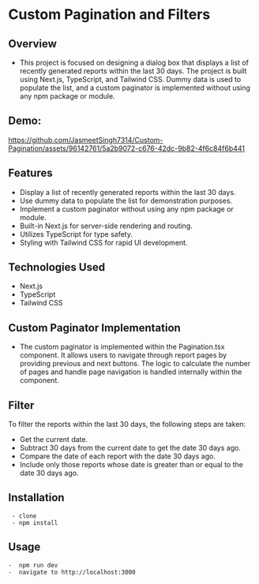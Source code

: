 # Custom Pagination and Filters
## Overview
- This project is focused on designing a dialog box that displays a list of recently generated reports within the last 30 days. The project is built using Next.js, TypeScript, and Tailwind CSS. Dummy data is used to populate the list, and a custom paginator is implemented 
  without using any npm package or module.

## Demo:
  https://github.com/JasmeetSingh7314/Custom-Pagination/assets/96142761/5a2b9072-c676-42dc-9b82-4f6c84f6b441
## Features
 - Display a list of recently generated reports within the last 30 days.
 - Use dummy data to populate the list for demonstration purposes.
 - Implement a custom paginator without using any npm package or module.
 - Built-in Next.js for server-side rendering and routing.
 - Utilizes TypeScript for type safety.
 - Styling with Tailwind CSS for rapid UI development.
## Technologies Used
- Next.js
- TypeScript
- Tailwind CSS
## Custom Paginator Implementation
- The custom paginator is implemented within the Pagination.tsx component. It allows users to navigate through report pages by providing previous and next buttons. The logic to calculate the number of pages and handle page navigation is handled internally within the component.
## Filter
To filter the reports within the last 30 days, the following steps are taken:

- Get the current date.
- Subtract 30 days from the current date to get the date 30 days ago.
- Compare the date of each report with the date 30 days ago.
- Include only those reports whose date is greater than or equal to the date 30 days ago.

## Installation
```
 - clone 
 - npm install

```
## Usage
```
-  npm run dev
-  navigate to http://localhost:3000

```
